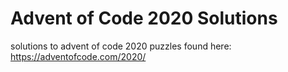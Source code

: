 # Advent of Code 2020 Solutions
solutions to advent of code 2020 puzzles found here: https://adventofcode.com/2020/

